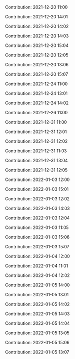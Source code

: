 Contribution: 2021-12-20 11:00

Contribution: 2021-12-20 14:01

Contribution: 2021-12-20 14:02

Contribution: 2021-12-20 14:03

Contribution: 2021-12-20 15:04

Contribution: 2021-12-20 12:05

Contribution: 2021-12-20 13:06

Contribution: 2021-12-20 15:07

Contribution: 2021-12-24 11:00

Contribution: 2021-12-24 13:01

Contribution: 2021-12-24 14:02

Contribution: 2021-12-26 11:00

Contribution: 2021-12-31 11:00

Contribution: 2021-12-31 12:01

Contribution: 2021-12-31 12:02

Contribution: 2021-12-31 11:03

Contribution: 2021-12-31 13:04

Contribution: 2021-12-31 12:05

Contribution: 2022-01-03 12:00

Contribution: 2022-01-03 15:01

Contribution: 2022-01-03 12:02

Contribution: 2022-01-03 14:03

Contribution: 2022-01-03 12:04

Contribution: 2022-01-03 11:05

Contribution: 2022-01-03 15:06

Contribution: 2022-01-03 15:07

Contribution: 2022-01-04 12:00

Contribution: 2022-01-04 11:01

Contribution: 2022-01-04 12:02

Contribution: 2022-01-05 14:00

Contribution: 2022-01-05 13:01

Contribution: 2022-01-05 14:02

Contribution: 2022-01-05 14:03

Contribution: 2022-01-05 14:04

Contribution: 2022-01-05 13:05

Contribution: 2022-01-05 15:06

Contribution: 2022-01-05 13:07

